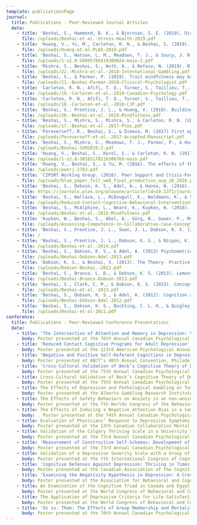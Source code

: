 ```yaml
---
template: publicationsPage
journal:
  title: Publications - Peer-Reviewed Journal Articles
  data:
    - title: 'Beshai, S., Hammond, B. K., & Bjornson, S. E. (2019). Dispositional Mindfulness is Associated with Heart Rate Reactivity and Recovery in Response to a Lab Stressor. Stress and Health.'
      file: /uploads/Beshai-et-al.-Stress-Health-2019.pdf
    - title: 'Huang, V., Yu, M., Carleton, R. N., & Beshai, S. (2019). Intolerance of uncertainty fuels depressive symptoms through rumination: Cross-sectional and longitudinal studies. PloS one, 14(11).'
      file: /uploads/Huang-et-al-PLOS-2019.pdf
    - title: 'Beshai, S., Watson, L. M., Meadows, T. J., & Soucy, J. N. (2019). Perceptions of Cognitive-Behavioral Therapy and Antidepressant Medication for Depression After Brief Psychoeducation: Examining Shifts in Attitudes. Behavior Therapy.'
      file: /uploads/1-s2.0-S0005789419300024-main-2.pdf
    - title: 'Mishra, S., Beshai, S., Wuth, A., & Refaie, N. (2019). Risk and protective factors in problem gambling: an examination of psychological resilience. International Gambling Studies, 19(2), 241-264.'
      file: /uploads/22.-Mishra-et-al.-2018-International-Gambling.pdf
    - title: 'Beshai, S., & Parmar, P. (2019). Trait mindfulness may buffer against the deleterious effects of childhood abuse in recurrent depression: A retrospective exploratory study. Clinical Psychologist, 23(1), 26-36.'
      file: /uploads/21.-Beshai-Parmar-2018-Clinical-Psychologist.pdf
    - title: 'Carleton, R. N., Afifi, T. O., Turner, S., Taillieu, T., LeBouthillier, D. M., Duranceau, S., ... & Hozempa, K. (2018). Suicidal ideation, plans, and attempts among public safety personnel in Canada. Canadian Psychology/Psychologie canadienne, 59(3), 220.'
      file: /uploads/19.-Carleton-et-al.-2018-Canadian-Psychology.pdf
    - title: 'Carleton, R. N., Afifi, T. O., Turner, S., Taillieu, T., Duranceau, S., LeBouthillier, D. M., ... & Hozempa, K. (2018). Mental disorder symptoms among public safety personnel in Canada. The Canadian Journal of Psychiatry, 63(1), 54-64.'
      file: /uploads/18.-Carleton-et-al.-2018-CJP.pdf
    - title: 'Beshai, S., Prentice, J. L., & Huang, V. (2018). Building blocks of emotional flexibility: Trait mindfulness and self-compassion are associated with positive and negative mood shifts. Mindfulness, 9(3), 939-948.'
      file: /uploads/20.-Beshai-et-al.-2018-Mindfulness.pdf
    - title: 'Beshai, S., Mishra, S., Mishra, S., & Carleton, R. N. (2017). Personal relative deprivation associated with functional disorders via stress: An examination of fibromyalgia and gastrointestinal symptoms. PloS one, 12(12), e0189666.'
      file: /uploads/17.-Beshai-et-al.-2017-Plos.pdf
    - title: 'Pereverseff, R., Beshai, S., & Dimova, M. (2017) First episode indices associated with lifetime chronicity of depression among formerly depressed participants: an exploratory study. Journal of Mental Health. DOI: 10.1080/09638237.2017.1322181'
      file: /uploads/Pereverseff-et-al.-2017-Accepted-Manuscript.pdf
    - title: 'Beshai, S., Mishra, S., Meadows, T. J., Parmar, P., & Huang, V. (2017). Minding the gap: Subjective relative deprivation and depressive symptoms. Social Science & Medicine, 173, 18-25.'
      file: /uploads/Beshai-SSM2016-2.pdf
    - title: 'Huang, V., Beshai, S., Korol, S., & Carleton, R. N. (2017). Configural and scalar invariance of the center for epidemiologic studies depression scale in Egypt and Canada: Differential symptom emphasis across cultures and genders. Psychiatry Research, 250, 244-252.'
      file: /uploads/1-s2.0-S016517811630676X-main.pdf
    - title: 'Huang, V., Beshai, S., & Yu, M. (2016). The effects of the gender-culture interaction on self-reports of depressive symptoms: cross-cultural study among Egyptians and Canadians. PeerJ, 4, e2783.'
      file: /uploads/peerj-2783.pdf
    - title: 'CIPSRT Working Group. (2016). Peer Support and Crisis-Focused Psychological Intervention Programs in Canadian First Responders: Blue Paper. Canadian Institute for Public Safety Research and Treatment (CIPSRT). University of Regina. [S. Beshai is listed as contributing author].'
      file: /uploads/blue_paper_full_web_final_production_aug_16_2016.pdf
    - title: 'Beshai, S., Dobson, K. S., Adel, A., & Hanna, N. (2016). A Cross-Cultural Study of the Cognitive Model of Depression: Cognitive Experiences Converge between Egypt and Canada. PloS one, 11(3), e0150699'
      file: https://journals.plos.org/plosone/article?id=10.1371/journal.pone.0150699
    - title: 'Beshai, S., Wallace, L., McDougall, K., Waldmann, K., & Stea, J. N. (2016). Reduced Contact Cognitive-Behavioral Interventions for Adult Depression: A Review. Journal of Psychology: Interdisciplinary and Applied, 150(2), 252-297.'
      file: /uploads/Reduced-Contact-Cognitive-Behavioral-Interventions-for-Adult-Depression-A-Review2.pdf
    - title: 'Beshai, S., McAlphine, L., Weare, K., Kuyken, W. (2016). A Non-Randomised Feasibility Study Assessing the Efficacy of the .b Foundation Course: A Mindfulness Intervention to Reduce Stress and Improve Well-Being for Teachers. Mindfulness, 7, 198-208.'
      file: /uploads/Beshai-et-al.-2015-Mindfulness.pdf
    - title: 'Kuyken, W., Beshai, S., Abel, A., Görg, N., Gower, P., McManus, F., . . . Padesky, C. A. (2016). Assessing Competence in Collaborative Case Conceptualization: Development and Preliminary Psychometric Properties of the Collaborative Case Conceptualization Rating Scale. Behavioural and Cognitive Psychotherapy, 44(2), 179-192.'
      file: /uploads/Assessing-Competence-in-Collaborative-Case-Conceptualization-06.11.14.-Final.pdf
    - title: 'Beshai, S., Prentice, J. L., Swan, J. L, Dobson, K. S. (2015). The Effects of Dysphoria and Personality on Negative Self-Referent Attitudes and Perceptions of the Attitudes of Others. Journal of Psychology: Interdisciplinary and Applied. 149(5), 498-516.'
      file: /
    - title: 'Beshai, S., Prentice, J. L., Dobson, K. S., & Nicpon, K. (2014). Gender and Attention in Depression: Examining the Role of Modified Attention in Shifting Mood and Cognitions. Cognitive Therapy and Research, 38(6), 621-633.'
      file: /uploads/Beshai-et-al.-2014.pdf
    - title: 'Beshai, S., Dobson, K. S., & Adel, A. (2013) Psychometric Properties of the Center for Epidemiologic Studies Depression (CES-D) Scale in an Egyptian Student Sample: A Preliminary Report. Middle East Current Psychiatry, 20(4), 223-228.'
      file: /uploads/Beshai-Dobson-Adel-2013.pdf
    - title: 'Dobson, K. S., & Beshai, S. (2013). The Theory- Practice Gap in Cognitive Behavioral Therapy: Reflections and a Modest Proposal to Bridge the Gap. Behavior Therapy, 44(4), 559 – 567.'
      file: /uploads/Dobson-Beshai.-2013.pdf
    - title: 'Beshai, S., Branco, L. D., & Dobson, K. S. (2013). Lemons into Lemonade: Development and Validation of an Inventory to Assess Dispositional Thriving. Europe’s Journal of Psychology, 9(1), 62-76.'
      file: /uploads/Beshai-Branco-Dobson-2013.pdf
    - title: 'Beshai, S., Clark, C. M., & Dobson, K. S. (2013). Conceptual and Pragmatic Considerations in the Use of Cognitive-Behavioral Therapy with Muslim Clients. Cognitive Therapy and Research, 37(1), 197-206.'
      file: /uploads/Beshai-et-al.-2013.pdf
    - title: 'Beshai, S., Dobson, K. S., & Adel, A. (2012). Cognition and Dysphoria in Egypt and Canada: An Examination of the Cognitive Triad. Canadian Journal of Behavioural Science, 44(1), 29-39.'
      file: /uploads/Beshai-Dobson-Adel-2012.pdf
    - title: 'Beshai, S., Dobson, K. S., Bockting, C. L. H., & Quigley, L. (2011). Relapse and Recurrence Prevention in Depression: Current Research and Future Prospects. Clinical Psychology Review, 31(8), 1349-1360.'
      file: /uploads/Beshai-et-al-2011.pdf
conference:
  title: Publications - Peer-Reviewed Conference Presentations
  data:
    - title: 'The Intersection of Attention and Memory in Depression: Validation of a New Attention-Memory Computerized Task'
      body: Poster presented at the 76th Annual Canadian Psychological Association Convention, Ottawa, ON. — Pereverseff, R., Beshai, S., Mastikhina, L., McDougall, K. A., & Dobson, K. S. (2015)
    - title: 'Reduced Contact Cognitive Programs for Adult Depression'
      body: Poster presented at the 123rd American Psychological Annual Convention, Toronto, ON. — McDougall, K. A., Beshai, S., Wallace, L., Waldmann, K., & Stea, J. N. (2015).
    - title: 'Negative and Positive Self-Referent Cognitions in Depression: Validation of the Cognitive Theory among a Depressed Egyptian Sample'
      body: Poster presented at ABCT’s 48th Annual Convention, Philadelphia, PA. — Pereverseff, R., Beshai, S., Mastikhina, L., McDougall, K. A., & Dobson, K. S. (2015).
    - title: 'Cross-Cultural Validation of Beck’s Cognitive Theory of Depression'
      body: Poster presented at the 75th Annual Canadian Psychological Association Convention. Vancouver, BC. — Beshai, S., Dobson, K. S., & Adel, A. (2014, November).
    - title: Cross-Cultural Validation of Beck’s Cognitive Theory of Depression
      body: Poster presented at the 75th Annual Canadian Psychological Association Convention. Vancouver, BC. — Beshai, S., Mastikhina, L. Dobson, K. S., & Adel, A. (2014, June).
    - title: The Effects of Depression and Pathological Gambling on Task Engagement and Withdrawal.
      body: Poster presented at the Alberta Gambling Research Institute (AGRI) 2014 Conference, Banff, AB. — Beshai, S., Huang, V. Dobson, K. S., & Hodgins, D. (2014, April).
    - title: The Effects of Safety Behaviors on Anxiety in an non-anxious Student Sample.
      body: Poster presented at the 7th Worlds Congress of the Behavioral and Cognitive Therapies, Lima, Peru. — Huang, V., Beshai, S., & Dobson, K. S. (2013, July).
    - title: The Effects of Inducing a Negative Attention Bias in a Sample of Healthy Students.
      body: . Poster presented at the 74th Annual Canadian Psychological Association Convention, Quebec, Quebec. — Nicpon, K., Beshai, S., & Dobson, K. S. (2013, June).
    - title: Evaluation of Physicians’ Response to Depression Symptoms in Primary Care.
      body: Poster presented at the 13th Canadian Collaborative Mental Healthcare Conference, Vancouver, BC. — Beshai, S., Pusch, D., Sisodiya, M., Dobson, K. S. (2012, June).
    - title: Validation of the Calgary Thriving Scale in a University Sample.
      body: Poster presented at the 73rd Annual Canadian Psychological Association Convention, Halifax, NS. — Beshai, S., Branco, L., & Dobson, K. S. (2012, June).
    - title: 'Measurement of Constructive Self-Schemas: Development of the Calgary Thriving Scale.'
      body: Poster presented at the 73rd Annual Canadian Psychological Association Convention, Halifax, NS. — Beshai, S., Branco, L., & Dobson, K. S. (2012, June).
    - title: Validation of a Depressive Severity Scale with a Group of Dysphoric Egyptian Students.
      body: Poster presented at the 7th International Congress of Cognitive Therapies. Istanbul, Turkey. — Beshai, S., Dobson, K. S., & Adel, A. (2011, June).
    - title: 'Cognitive Defenses Against Depression: Thriving in Times of Adversity.'
      body: Poster presented at the Canadian Association of the Cognitive and Behavioural Therapies, Toronto. ON. — Branco, L., Beshai, S., & Dobson, K. S. (2011, May).
    - title: 'Examining the Negativity Hypothesis in Depression: A Cross-Cultural Comparison of Canada and Egypt.'
      body: Poster presented at the Association for Behavioral and Cognitive Therapies. San Francisco, CA. — Beshai, S., & Dobson, K. S. (2010, November).
    - title: An Examination of the Cognitive Triad in Canada and Egypt.
      body: Poster presented at the World Congress of Behavioral and Cognitive Therapies, Boston, MA. — Beshai, S., Dobson, K. S., & Adel, A. (2010, June).
    - title: The Application of Depressive Criteria for Life Satisfaction to Self and Others.
      body: Poster presented at the World Congress of Behavioral and Cognitive Therapies, Boston, MA. — Beshai, S., & Dobson, K. S. (2010, June).
    - title: 'Us vs. Them: The Effects of Group Membership and Mortality Salience on Ingroup/Outgroup Ratings.'
      body: Poster presented at the 70th Annual Canadian Psychological Association Convention, Montreal, Quebec. — Beshai, S., & Kopinska, A. (2009, June).
---
```

